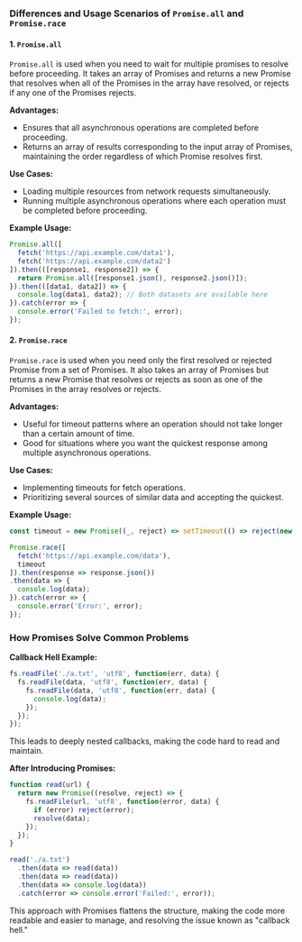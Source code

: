 ### Differences and Usage Scenarios of `Promise.all` and `Promise.race`

#### 1. `Promise.all`
`Promise.all` is used when you need to wait for multiple promises to resolve before proceeding. It takes an array of Promises and returns a new Promise that resolves when all of the Promises in the array have resolved, or rejects if any one of the Promises rejects.

**Advantages:**
- Ensures that all asynchronous operations are completed before proceeding.
- Returns an array of results corresponding to the input array of Promises, maintaining the order regardless of which Promise resolves first.

**Use Cases:**
- Loading multiple resources from network requests simultaneously.
- Running multiple asynchronous operations where each operation must be completed before proceeding.

**Example Usage:**
```javascript
Promise.all([
  fetch('https://api.example.com/data1'),
  fetch('https://api.example.com/data2')
]).then(([response1, response2]) => {
  return Promise.all([response1.json(), response2.json()]);
}).then(([data1, data2]) => {
  console.log(data1, data2); // Both datasets are available here
}).catch(error => {
  console.error('Failed to fetch:', error);
});
```

#### 2. `Promise.race`
`Promise.race` is used when you need only the first resolved or rejected Promise from a set of Promises. It also takes an array of Promises but returns a new Promise that resolves or rejects as soon as one of the Promises in the array resolves or rejects.

**Advantages:**
- Useful for timeout patterns where an operation should not take longer than a certain amount of time.
- Good for situations where you want the quickest response among multiple asynchronous operations.

**Use Cases:**
- Implementing timeouts for fetch operations.
- Prioritizing several sources of similar data and accepting the quickest.

**Example Usage:**
```javascript
const timeout = new Promise((_, reject) => setTimeout(() => reject(new Error('Request timed out')), 5000));

Promise.race([
  fetch('https://api.example.com/data'),
  timeout
]).then(response => response.json())
.then(data => {
  console.log(data);
}).catch(error => {
  console.error('Error:', error);
});
```

### How Promises Solve Common Problems

**Callback Hell Example:**
```javascript
fs.readFile('./a.txt', 'utf8', function(err, data) {
  fs.readFile(data, 'utf8', function(err, data) {
    fs.readFile(data, 'utf8', function(err, data) {
      console.log(data);
    });
  });
});
```
This leads to deeply nested callbacks, making the code hard to read and maintain.

**After Introducing Promises:**
```javascript
function read(url) {
  return new Promise((resolve, reject) => {
    fs.readFile(url, 'utf8', function(error, data) {
      if (error) reject(error);
      resolve(data);
    });
  });
}

read('./a.txt')
  .then(data => read(data))
  .then(data => read(data))
  .then(data => console.log(data))
  .catch(error => console.error('Failed:', error));
```
This approach with Promises flattens the structure, making the code more readable and easier to manage, and resolving the issue known as "callback hell."